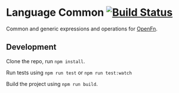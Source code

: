 Language Common [![Build Status](https://travis-ci.org/OpenFn/language-common.svg?branch=master)](https://travis-ci.org/OpenFn/language-common)
===============

Common and generic expressions and operations for [OpenFn](http://openfn.org).

Development
-----------

Clone the repo, run `npm install`.

Run tests using `npm run test` or `npm run test:watch`

Build the project using `npm run build`.

